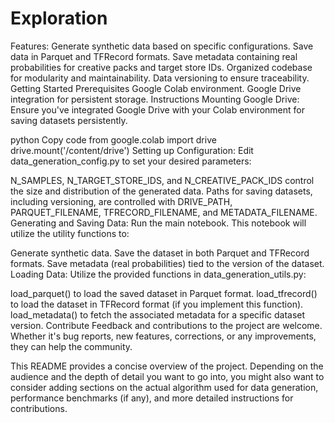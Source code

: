 # Exploration
Features:
Generate synthetic data based on specific configurations.
Save data in Parquet and TFRecord formats.
Save metadata containing real probabilities for creative packs and target store IDs.
Organized codebase for modularity and maintainability.
Data versioning to ensure traceability.
Getting Started
Prerequisites
Google Colab environment.
Google Drive integration for persistent storage.
Instructions
Mounting Google Drive: Ensure you've integrated Google Drive with your Colab environment for saving datasets persistently.

python
Copy code
from google.colab import drive
drive.mount('/content/drive')
Setting up Configuration: Edit data_generation_config.py to set your desired parameters:

N_SAMPLES, N_TARGET_STORE_IDS, and N_CREATIVE_PACK_IDS control the size and distribution of the generated data.
Paths for saving datasets, including versioning, are controlled with DRIVE_PATH, PARQUET_FILENAME, TFRECORD_FILENAME, and METADATA_FILENAME.
Generating and Saving Data: Run the main notebook. This notebook will utilize the utility functions to:

Generate synthetic data.
Save the dataset in both Parquet and TFRecord formats.
Save metadata (real probabilities) tied to the version of the dataset.
Loading Data: Utilize the provided functions in data_generation_utils.py:

load_parquet() to load the saved dataset in Parquet format.
load_tfrecord() to load the dataset in TFRecord format (if you implement this function).
load_metadata() to fetch the associated metadata for a specific dataset version.
Contribute
Feedback and contributions to the project are welcome. Whether it's bug reports, new features, corrections, or any improvements, they can help the community.

This README provides a concise overview of the project. Depending on the audience and the depth of detail you want to go into, you might also want to consider adding sections on the actual algorithm used for data generation, performance benchmarks (if any), and more detailed instructions for contributions.
